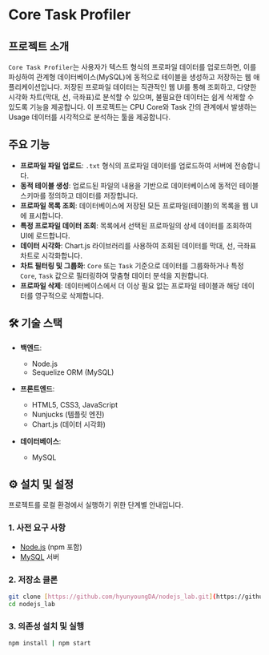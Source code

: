 # Core Task Profiler

## 프로젝트 소개

`Core Task Profiler`는 사용자가 텍스트 형식의 프로파일 데이터를 업로드하면, 이를 파싱하여 관계형 데이터베이스(MySQL)에 동적으로 테이블을 생성하고 저장하는 웹 애플리케이션입니다. 저장된 프로파일 데이터는 직관적인 웹 UI를 통해 조회하고, 다양한 시각화 차트(막대, 선, 극좌표)로 분석할 수 있으며, 불필요한 데이터는 쉽게 삭제할 수 있도록 기능을 제공합니다. 이 프로젝트는 CPU Core와 Task 간의 관계에서 발생하는 Usage 데이터를 시각적으로 분석하는 툴을 제공합니다.

## 주요 기능

* **프로파일 파일 업로드**: `.txt` 형식의 프로파일 데이터를 업로드하여 서버에 전송합니다.
* **동적 테이블 생성**: 업로드된 파일의 내용을 기반으로 데이터베이스에 동적인 테이블 스키마를 정의하고 데이터를 저장합니다.
* **프로파일 목록 조회**: 데이터베이스에 저장된 모든 프로파일(테이블)의 목록을 웹 UI에 표시합니다.
* **특정 프로파일 데이터 조회**: 목록에서 선택된 프로파일의 상세 데이터를 조회하여 UI에 로드합니다.
* **데이터 시각화**: Chart.js 라이브러리를 사용하여 조회된 데이터를 막대, 선, 극좌표 차트로 시각화합니다.
* **차트 필터링 및 그룹화**: `Core` 또는 `Task` 기준으로 데이터를 그룹화하거나 특정 `Core`, `Task` 값으로 필터링하여 맞춤형 데이터 분석을 지원합니다.
* **프로파일 삭제**: 데이터베이스에서 더 이상 필요 없는 프로파일 테이블과 해당 데이터를 영구적으로 삭제합니다.

## 🛠️ 기술 스택

* **백엔드**:
    * Node.js
    * Sequelize ORM (MySQL)

* **프론트엔드**:
    * HTML5, CSS3, JavaScript
    * Nunjucks (템플릿 엔진)
    * Chart.js (데이터 시각화)

* **데이터베이스**:
    * MySQL

## ⚙️ 설치 및 설정

프로젝트를 로컬 환경에서 실행하기 위한 단계별 안내입니다.

### 1. 사전 요구 사항

* [Node.js](https://nodejs.org/) (npm 포함)
* [MySQL](https://dev.mysql.com/downloads/mysql/) 서버

### 2. 저장소 클론

```bash
git clone [https://github.com/hyunyoungDA/nodejs_lab.git](https://github.com/hyunyoungDA/nodejs_lab.git)
cd nodejs_lab
```

### 3. 의존성 설치 및 실행
```bash
npm install | npm start
```
